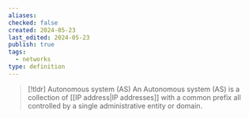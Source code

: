 ```yaml
---
aliases: 
checked: false
created: 2024-05-23
last_edited: 2024-05-23
publish: true
tags:
  - networks
type: definition
---
```

>[!tldr] Autonomous system (AS)
>An Autonomous system (AS) is a collection of [[IP address|IP addresses]] with a common prefix all controlled by a single administrative entity or domain.

